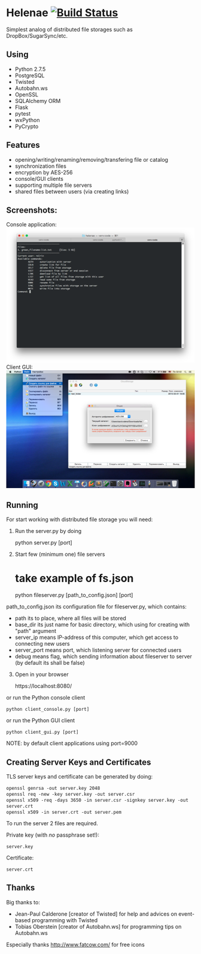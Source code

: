 Helenae	[![Build Status](https://travis-ci.org/Relrin/Helenae.svg)](https://travis-ci.org/Relrin/Helenae)
=======

Simplest analog of distributed file storages such as DropBox/SugarSync/etc.

Using
-------
- Python 2.7.5
- PostgreSQL
- Twisted
- Autobahn.ws
- OpenSSL
- SQLAlchemy ORM
- Flask
- pytest
- wxPython
- PyCrypto

Features
-------
- opening/writing/renaming/removing/transfering file or catalog
- synchronization files
- encryption by AES-256
- console/GUI clients
- supporting multiple file servers
- shared files between users (via creating links)

Screenshots:
-------
Console application:  
    ![alt text](https://raw.githubusercontent.com/Relrin/Helenae/master/screenshots/client_console.png)
Client GUI:  
    ![alt text](https://raw.githubusercontent.com/Relrin/Helenae/master/screenshots/client_gui.png)

Running
-------

For start working with distributed file storage you will need:
1) Run the server.py by doing

    python server.py [port]

2) Start few (minimum one) file servers

    # take example of fs.json
    python fileserver.py [path_to_config.json] [port]
 
path_to_config.json its configuration file for fileserver.py, which contains:
- path its to place, where all files will be stored
- base_dir its just name for basic directory, which using for creating with "path" argument 
- server_ip means IP-address of this computer, which get access to connecting new users
- server_port means port, which listening server for connected users 
- debug means flag, which sending information about fileserver to server (by default its shall be false)

3) Open in your browser

    https://localhost:8080/

or run the Python console client

    python client_console.py [port]

or run the Python GUI client

    python client_gui.py [port]
    
NOTE: by default client applications using port=9000

Creating Server Keys and Certificates
-------------------------------------

TLS server keys and certificate can be generated by doing:

	openssl genrsa -out server.key 2048
	openssl req -new -key server.key -out server.csr
	openssl x509 -req -days 3650 -in server.csr -signkey server.key -out server.crt
	openssl x509 -in server.crt -out server.pem

To run the server 2 files are required.

Private key (with *no* passphrase set!):

	server.key

Certificate:

	server.crt

Thanks
-------------------------------------

Big thanks to:
- Jean-Paul Calderone [creator of Twisted] for help and advices on event-based programming with Twisted
- Tobias Oberstein [creator of Autobahn.ws] for programming tips on Autobahn.ws

Especially thanks http://www.fatcow.com/ for free icons
